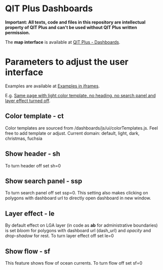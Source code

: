 # QIT Plus Dashboards

**Important: All texts, code and files in this repository are intellectual property of QIT Plus and can't be used without QIT Plus written permission.**

The **map interface** is available at [QIT Plus - Dashboards](https://qitplusgis.github.io/dashboards/dist/).

# Parameters to adjust the user interface
Examples are available at [Examples in iframes](https://qitplusgis.github.io/dashboards/dist/iframe.html).

E.g. [Same page with light color template, no heading, no search panel and layer effect turned off](https://qitplusgis.github.io/dashboards/dist/?ct=light&sh=0&ssp=0&le=0).

## Color template - ct
Color templates are sourced from /dashboards/js/ui/colorTemplates.js. Feel free to add template or adjust. Current domain: default, light, dark, christmas, fuchsia

## Show header - sh
To turn header off set sh=0

## Show search panel - ssp
To turn search panel off set ssp=0. This setting also makes clicking on polygons with dashboard url to directly open dashboard in new window.

## Layer effect - le
By default effect on LGA layer (in code as **ab** for administrative boundaries) is set *bloom* for polygons with dashboard url (dash_url) and *opacity* and *drop-shadow* for rest.
To turn layer effect off set le=0

## Show flow - sf
This feature shows flow of ocean currents. To turn flow off set sf=0

